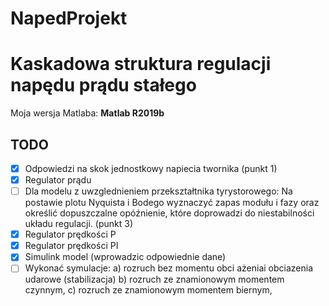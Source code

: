 # NapedProjekt
# Kaskadowa struktura regulacji napędu prądu stałego

Moja wersja Matlaba: <b>  Matlab R2019b</b>

<h2> TODO </h2>

- [x] Odpowiedzi na skok jednostkowy napiecia twornika (punkt 1)
- [x] Regulator prądu
- [ ] Dla modelu z uwzglednieniem przekształtnika tyrystorowego: Na postawie plotu Nyquista i Bodego wyznaczyć zapas modułu i fazy oraz określić dopuszczalne opóźnienie, które doprowadzi do niestabilności układu regulacji. (punkt 3)
- [x] Regulator prędkości P
- [x] Regulator prędkości PI
- [x] Simulink model (wprowadzic odpowiednie dane)
- [ ] Wykonać symulacje:
        a) rozruch bez momentu obci ażeniai obciazenia udarowe (stabilizacja)
        b) rozruch ze znamionowym momentem czynnym,
        c) rozruch ze znamionowym momentem biernym,
